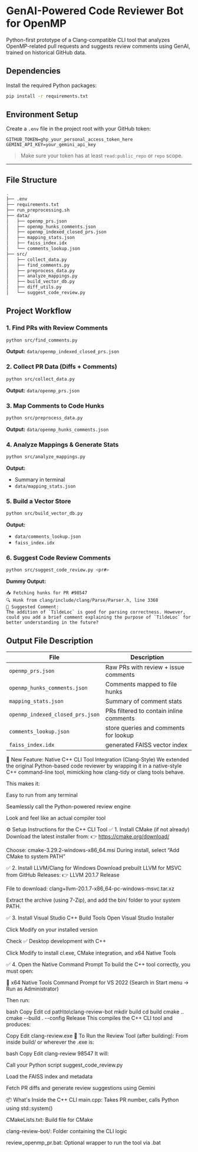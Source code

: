 # GenAI-Powered Code Reviewer Bot for OpenMP

Python-first prototype of a Clang-compatible CLI tool that analyzes OpenMP-related pull requests and suggests review comments using GenAI, trained on historical GitHub data.

## Dependencies

Install the required Python packages:

```bash
pip install -r requirements.txt
```

## Environment Setup

Create a `.env` file in the project root with your GitHub token:

```env
GITHUB_TOKEN=ghp_your_personal_access_token_here
GEMINI_API_KEY=your_gemini_api_key
```

> Make sure your token has at least `read:public_repo` or `repo` scope.

---

## File Structure

```bash
.
├── .env
├── requirements.txt
├── run_preprocessing.sh
├── data/
│   ├── openmp_prs.json
│   ├── openmp_hunks_comments.json
│   ├── openmp_indexed_closed_prs.json
│   ├── mapping_stats.json
│   ├── faiss_index.idx
│   └── comments_lookup.json
├── src/
│   ├── collect_data.py
│   ├── find_comments.py
│   ├── preprocess_data.py
│   ├── analyze_mappings.py
│   ├── build_vector_db.py
│   ├── diff_utils.py
│   └── suggest_code_review.py

```

## Project Workflow

### 1. Find PRs with Review Comments

```bash
python src/find_comments.py
```

**Output:** `data/openmp_indexed_closed_prs.json`


### 2. Collect PR Data (Diffs + Comments)

```bash
python src/collect_data.py
```

**Output:** `data/openmp_prs.json`


### 3. Map Comments to Code Hunks

```bash
python src/preprocess_data.py
```

**Output:** `data/openmp_hunks_comments.json`


### 4. Analyze Mappings & Generate Stats

```bash
python src/analyze_mappings.py
```

**Output:**

* Summary in terminal
* `data/mapping_stats.json`


### 5. Build a Vector Store

```bash
python src/build_vector_db.py
```

**Output:**

* `data/comments_lookup.json`
* `faiss_index.idx`


### 6. Suggest Code Review Comments

```bash
python src/suggest_code_review.py <pr#>
```

**Dummy Output:**
 ```
📥 Fetching hunks for PR #98547 
🔍 Hunk from clang/include/clang/Parse/Parser.h, line 3368
💬 Suggested Comment:
The addition of `TildeLoc` is good for parsing correctness. However, could you add a brief comment explaining the purpose of `TildeLoc` for better understanding in the future?
```

## Output File Description

| File                            | Description                             |
| ------------------------------- | --------------------------------------- |
| `openmp_prs.json`               | Raw PRs with review + issue comments    |
| `openmp_hunks_comments.json`    | Comments mapped to file hunks           |
| `mapping_stats.json`            | Summary of comment stats                |
| `openmp_indexed_closed_prs.json`| PRs filtered to contain inline comments |
| `comments_lookup.json`          | store queries and comments for lookup   |
| `faiss_index.idx`               | generated FAISS vector index            |




🔧 New Feature: Native C++ CLI Tool Integration (Clang-Style)
We extended the original Python-based code reviewer by wrapping it in a native-style C++ command-line tool, mimicking how clang-tidy or clang tools behave.

This makes it:

Easy to run from any terminal

Seamlessly call the Python-powered review engine

Look and feel like an actual compiler tool

⚙️ Setup Instructions for the C++ CLI Tool
✅ 1. Install CMake (if not already)
Download the latest installer from:
👉 https://cmake.org/download/

Choose: cmake-3.29.2-windows-x86_64.msi
During install, select “Add CMake to system PATH”

✅ 2. Install LLVM/Clang for Windows
Download prebuilt LLVM for MSVC from GitHub Releases:
👉 LLVM 20.1.7 Release

File to download:
clang+llvm-20.1.7-x86_64-pc-windows-msvc.tar.xz

Extract the archive (using 7-Zip), and add the bin/ folder to your system PATH.

✅ 3. Install Visual Studio C++ Build Tools
Open Visual Studio Installer

Click Modify on your installed version

Check ✅ Desktop development with C++

Click Modify to install cl.exe, CMake integration, and x64 Native Tools

✅ 4. Open the Native Command Prompt
To build the C++ tool correctly, you must open:

🔎 x64 Native Tools Command Prompt for VS 2022
(Search in Start menu → Run as Administrator)

Then run:

bash
Copy
Edit
cd path\to\clang-review-bot
mkdir build
cd build
cmake ..
cmake --build . --config Release
This compiles the C++ CLI tool and produces:

Copy
Edit
clang-review.exe
🚀 To Run the Review Tool (after building):
From inside build/ or wherever the .exe is:

bash
Copy
Edit
clang-review 98547
It will:

Call your Python script suggest_code_review.py

Load the FAISS index and metadata

Fetch PR diffs and generate review suggestions using Gemini

📦 What's Inside the C++ CLI
main.cpp: Takes PR number, calls Python using std::system()

CMakeLists.txt: Build file for CMake

clang-review-bot/: Folder containing the CLI logic

review_openmp_pr.bat: Optional wrapper to run the tool via .bat


